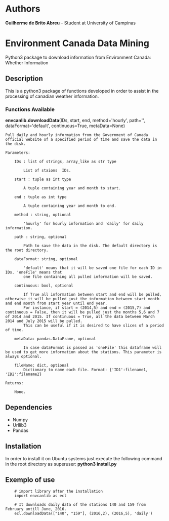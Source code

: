 # Authors

**Guilherme de Brito Abreu** - Student at University of Campinas

# Environment Canada Data Mining
Python3 package to download information from Environment Canada: Whether Information

## Description
This is a python3 package of functions developed in order to assist in the processing of canadian weather information.

### Functions Available

**envcanlib.downloadData**(IDs, start, end, method='hourly', path='', dataFormat='default', continuous=True,
metaData=None)

    Pull daily and hourly information from the Government of Canada official website of a specified period of time and save the data in the disk.

    Parameters:

        IDs : list of strings, array_like as str type

            List of staions  IDs.

        start : tuple as int type
            
            A tuple containing year and month to start.
        
        end : tuple as int type
            
            A tuple containing year and month to end.

        method : string, optional
            
            'hourly' for hourly information and 'daily' for daily information.

        path : string, optional
            
            Path to save the data in the disk. The default directory is the root directory.

        dataFormat: string, optional

            'default' means that it will be saved one file for each ID in IDs. 'oneFile' means that
            one file containing all pulled information will be saved.

        continuous: bool, optional

            If True all information between start and end will be pulled, otherwise it will be pulled just the information between start month and end month from start year until end year. 
            For instance, if start = (2014,5) and end = (2015,7) and continuous = False, then it will be pulled just the months 5,6 and 7 of 2014 and 2015. If continuous = True, all the data between March 2014 and July 2015 will be pulled. 
            This can be useful if it is desired to have slices of a period of time.

        metaData: pandas.DataFrame, optional

            In case dataFormat is passed as 'oneFile' this dataframe will be used to get more information about the stations. This parameter is always optional.
            
        fileName: dict, optional 
            Dictionary to name each file. Format: {'ID1':filename1, 'ID2':filename2}

    Returns:

        None.

## Dependencies

- Numpy
- Urllib3
- Pandas

## Installation

In order to install it on Ubuntu systems just execute the following command in the root directory as superuser:
    **python3 install.py**

## Exemplo of use

        # import library after the installation
        import envcanlib as ecl

        # It downloads daily data of the stations 140 and 159 from February untill June, 2016.
        ecl.downloadData(["140", "159"], (2016,2), (2016,5), 'daily')
